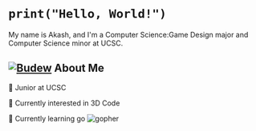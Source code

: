 # ```print("Hello, World!")``` 
My name is Akash, and I'm a Computer Science:Game Design major and Computer Science minor at UCSC.
## [![Budew](https://img.pokemondb.net/sprites/black-white/anim/normal/budew.gif)](https://pokemondb.net/pokedex/budew) About Me            
🏫 Junior at UCSC

🔭 Currently interested in 3D Code

🌱 Currently learning go ![gopher](https://raw.githubusercontent.com/egonelbre/gophers/master/.thumb/animation/gopher-dance-long.gif)

